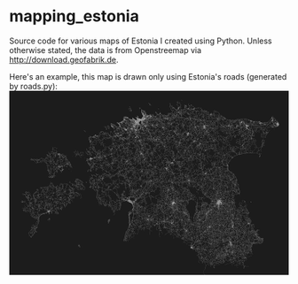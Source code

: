 # mapping_estonia
Source code for various maps of Estonia I created using Python. Unless otherwise stated, the data is from Openstreemap via http://download.geofabrik.de.

Here's an example, this map is drawn only using Estonia's roads (generated by roads.py):
![A mpa of all the roads in Estonia](https://github.com/ksenianiglas/mapping_estonia/blob/master/eesti.png?raw=true)
